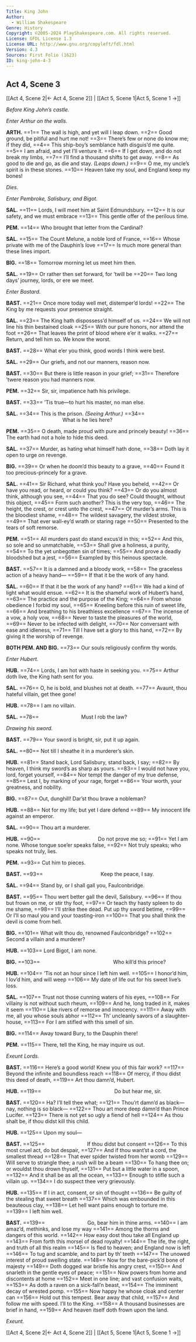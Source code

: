 ```yaml
---
Title: King John
Author: 
  - William Shakespeare
Genre: History
Copyright: ©2005-2024 PlayShakespeare.com. All rights reserved.
License: GFDL License 1.3
License URL: http://www.gnu.org/copyleft/fdl.html
Version: 4.3
Sources: First Folio (1623)
ID: king-john-4-3
---
```


## Act 4, Scene 3
[[Act 4, Scene 2|← Act 4, Scene 2]] | [[Act 5, Scene 1|Act 5, Scene 1 →]]

*Before King John’s castle.*

*Enter Arthur on the walls.*

**ARTH.**
==1== The wall is high, and yet will I leap down.
==2== Good ground, be pitiful and hurt me not!
==3== There’s few or none do know me; if they did,
==4== This ship-boy’s semblance hath disguis’d me quite.
==5== I am afraid, and yet I’ll venture it.
==6== If I get down, and do not break my limbs,
==7== I’ll find a thousand shifts to get away.
==8== As good to die and go, as die and stay.
*(Leaps down.)*
==9== O me, my uncle’s spirit is in these stones.
==10== Heaven take my soul, and England keep my bones!

*Dies.*

*Enter Pembroke, Salisbury, and Bigot.*

**SAL.**
==11== Lords, I will meet him at Saint Edmundsbury.
==12== It is our safety, and we must embrace
==13== This gentle offer of the perilous time.

**PEM.**
==14== Who brought that letter from the Cardinal?

**SAL.**
==15== The Count Melune, a noble lord of France,
==16== Whose private with me of the Dauphin’s love
==17== Is much more general than these lines import.

**BIG.**
==18== Tomorrow morning let us meet him then.

**SAL.**
==19== Or rather then set forward, for ’twill be
==20== Two long days’ journey, lords, or ere we meet.

*Enter Bastard.*

**BAST.**
==21== Once more today well met, distemper’d lords!
==22== The King by me requests your presence straight.

**SAL.**
==23== The King hath dispossess’d himself of us.
==24== We will not line his thin bestained cloak
==25== With our pure honors, nor attend the foot
==26== That leaves the print of blood where e’er it walks.
==27== Return, and tell him so. We know the worst.

**BAST.**
==28== What e’er you think, good words I think were best.

**SAL.**
==29== Our griefs, and not our manners, reason now.

**BAST.**
==30== But there is little reason in your grief;
==31== Therefore ’twere reason you had manners now.

**PEM.**
==32== Sir, sir, impatience hath his privilege.

**BAST.**
==33== ’Tis true—to hurt his master, no man else.

**SAL.**
==34== This is the prison.
*(Seeing Arthur.)*
==34==            What is he lies here?

**PEM.**
==35== O death, made proud with pure and princely beauty!
==36== The earth had not a hole to hide this deed.

**SAL.**
==37== Murder, as hating what himself hath done,
==38== Doth lay it open to urge on revenge.

**BIG.**
==39== Or when he doom’d this beauty to a grave,
==40== Found it too precious-princely for a grave.

**SAL.**
==41== Sir Richard, what think you? Have you beheld,
==42== Or have you read, or heard, or could you think?
==43== Or do you almost think, although you see,
==44== That you do see? Could thought, without this object,
==45== Form such another? This is the very top,
==46== The height, the crest, or crest unto the crest,
==47== Of murder’s arms. This is the bloodiest shame,
==48== The wildest savagery, the vildest stroke,
==49== That ever wall-ey’d wrath or staring rage
==50== Presented to the tears of soft remorse.

**PEM.**
==51== All murders past do stand excus’d in this;
==52== And this, so sole and so unmatchable,
==53== Shall give a holiness, a purity,
==54== To the yet unbegotten sin of times;
==55== And prove a deadly bloodshed but a jest,
==56== Exampled by this heinous spectacle.

**BAST.**
==57== It is a damned and a bloody work,
==58== The graceless action of a heavy hand⁠—
==59== If that it be the work of any hand.

**SAL.**
==60== If that it be the work of any hand?
==61== We had a kind of light what would ensue.
==62== It is the shameful work of Hubert’s hand,
==63== The practice and the purpose of the King;
==64== From whose obedience I forbid my soul,
==65== Kneeling before this ruin of sweet life,
==66== And breathing to his breathless excellence
==67== The incense of a vow, a holy vow,
==68== Never to taste the pleasures of the world,
==69== Never to be infected with delight,
==70== Nor conversant with ease and idleness,
==71== Till I have set a glory to this hand,
==72== By giving it the worship of revenge.

**BOTH PEM. AND BIG.**
==73== Our souls religiously confirm thy words.

*Enter Hubert.*

**HUB.**
==74== Lords, I am hot with haste in seeking you.
==75== Arthur doth live, the King hath sent for you.

**SAL.**
==76== O, he is bold, and blushes not at death.
==77== Avaunt, thou hateful villain, get thee gone!

**HUB.**
==78== I am no villain.

**SAL.**
==78==         Must I rob the law?

*Drawing his sword.*

**BAST.**
==79== Your sword is bright, sir, put it up again.

**SAL.**
==80== Not till I sheathe it in a murderer’s skin.

**HUB.**
==81== Stand back, Lord Salisbury, stand back, I say;
==82== By heaven, I think my sword’s as sharp as yours.
==83== I would not have you, lord, forget yourself,
==84== Nor tempt the danger of my true defense,
==85== Lest I, by marking of your rage, forget
==86== Your worth, your greatness, and nobility.

**BIG.**
==87== Out, dunghill! Dar’st thou brave a nobleman?

**HUB.**
==88== Not for my life; but yet I dare defend
==89== My innocent life against an emperor.

**SAL.**
==90== Thou art a murderer.

**HUB.**
==90==            Do not prove me so;
==91== Yet I am none. Whose tongue soe’er speaks false,
==92== Not truly speaks; who speaks not truly, lies.

**PEM.**
==93== Cut him to pieces.

**BAST.**
==93==            Keep the peace, I say.

**SAL.**
==94== Stand by, or I shall gall you, Faulconbridge.

**BAST.**
==95== Thou wert better gall the devil, Salisbury.
==96== If thou but frown on me, or stir thy foot,
==97== Or teach thy hasty spleen to do me shame,
==98== I’ll strike thee dead. Put up thy sword betime,
==99== Or I’ll so maul you and your toasting-iron
==100== That you shall think the devil is come from hell.

**BIG.**
==101== What wilt thou do, renowned Faulconbridge?
==102== Second a villain and a murderer?

**HUB.**
==103== Lord Bigot, I am none.

**BIG.**
==103==               Who kill’d this prince?

**HUB.**
==104== ’Tis not an hour since I left him well.
==105== I honor’d him, I lov’d him, and will weep
==106== My date of life out for his sweet live’s loss.

**SAL.**
==107== Trust not those cunning waters of his eyes,
==108== For villainy is not without such rheum,
==109== And he, long traded in it, makes it seem
==110== Like rivers of remorse and innocency.
==111== Away with me, all you whose souls abhor
==112== Th’ uncleanly savors of a slaughter-house,
==113== For I am stifled with this smell of sin.

**BIG.**
==114== Away toward Bury, to the Dauphin there!

**PEM.**
==115== There, tell the King, he may inquire us out.

*Exeunt Lords.*

**BAST.**
==116== Here’s a good world! Knew you of this fair work?
==117== Beyond the infinite and boundless reach
==118== Of mercy, if thou didst this deed of death,
==119== Art thou damn’d, Hubert.

**HUB.**
==119==               Do but hear me, sir.

**BAST.**
==120== Ha? I’ll tell thee what;
==121== Thou’rt damn’d as black—nay, nothing is so black⁠—
==122== Thou art more deep damn’d than Prince Lucifer.
==123== There is not yet so ugly a fiend of hell
==124== As thou shalt be, if thou didst kill this child.

**HUB.**
==125== Upon my soul⁠—

**BAST.**
==125==         If thou didst but consent
==126== To this most cruel act, do but despair,
==127== And if thou want’st a cord, the smallest thread
==128== That ever spider twisted from her womb
==129== Will serve to strangle thee; a rush will be a beam
==130== To hang thee on; or wouldst thou drown thyself,
==131== Put but a little water in a spoon,
==132== And it shall be as all the ocean,
==133== Enough to stifle such a villain up.
==134== I do suspect thee very grievously.

**HUB.**
==135== If I in act, consent, or sin of thought
==136== Be guilty of the stealing that sweet breath
==137== Which was embounded in this beauteous clay,
==138== Let hell want pains enough to torture me.
==139== I left him well.

**BAST.**
==139==         Go, bear him in thine arms.
==140== I am amaz’d, methinks, and lose my way
==141== Among the thorns and dangers of this world.
==142== How easy dost thou take all England up
==143== From forth this morsel of dead royalty!
==144== The life, the right, and truth of all this realm
==145== Is fled to heaven; and England now is left
==146== To tug and scamble, and to part by th’ teeth
==147== The unowed interest of proud swelling state.
==148== Now for the bare-pick’d bone of majesty
==149== Doth dogged war bristle his angry crest,
==150== And snarleth in the gentle eyes of peace;
==151== Now powers from home and discontents at home
==152== Meet in one line; and vast confusion waits,
==153== As doth a raven on a sick-fall’n beast,
==154== The imminent decay of wrested pomp.
==155== Now happy he whose cloak and center can
==156== Hold out this tempest. Bear away that child,
==157== And follow me with speed. I’ll to the King.
==158== A thousand businesses are brief in hand,
==159== And heaven itself doth frown upon the land.

*Exeunt.*

[[Act 4, Scene 2|← Act 4, Scene 2]] | [[Act 5, Scene 1|Act 5, Scene 1 →]]